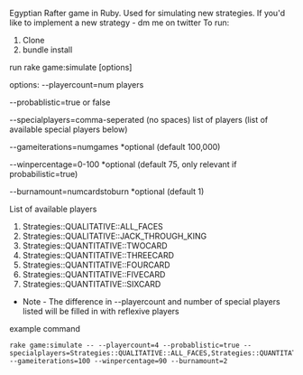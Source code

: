 Egyptian Rafter game in Ruby. Used for simulating new strategies. If you'd like to implement a new strategy - dm me on twitter
To run:

1. Clone
2. bundle install

run rake game:simulate [options]

options: 
  --playercount=num players 
  
  --probablistic=true or false
  
  --specialplayers=comma-seperated (no spaces) list of players (list of available special players below)
  
  --gameiterations=numgames *optional (default 100,000)
  
  --winpercentage=0-100 *optional (default 75, only relevant if probabilistic=true)
  
  --burnamount=numcardstoburn *optional (default 1)
 
 
 List of available players
  1. Strategies::QUALITATIVE::ALL_FACES
  2. Strategies::QUALITATIVE::JACK_THROUGH_KING
  3. Strategies::QUANTITATIVE::TWOCARD
  4. Strategies::QUANTITATIVE::THREECARD
  5. Strategies::QUANTITATIVE::FOURCARD
  6. Strategies::QUANTITATIVE::FIVECARD
  7. Strategies::QUANTITATIVE::SIXCARD
  * Note - The difference in --playercount and number of special players listed will be filled in with reflexive players
   
example command
  ```
  rake game:simulate -- --playercount=4 --probablistic=true --specialplayers=Strategies::QUALITATIVE::ALL_FACES,Strategies::QUANTITATIVE::THREECARD --gameiterations=100 --winpercentage=90 --burnamount=2
  ```
